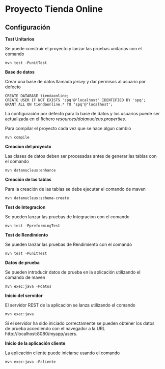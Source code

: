 Proyecto Tienda Online
===============================

Configuración
------------- 

**Test Unitarios**

Se puede construir el proyecto y lanzar las pruebas unitarias con el comando

	mvn test -PunitTest

**Base de datos**

Crear una base de datos llamada *jersey* y dar permisos al usuario por defecto

    CREATE DATABASE tiendaonline;
    CREATE USER IF NOT EXISTS 'spq'@'localhost' IDENTIFIED BY 'spq';
    GRANT ALL ON tiendaonline.* TO 'spq'@'localhost';

La configuración por defecto para la base de datos y los usuarios puede ser actualizada en el fichero *resources/datanucleus.properties*.

Para compilar el proyecto cada vez que se hace algun cambio

    mvn compile 

**Creacion del proyecto**

Las clases de datos deben ser procesadas antes de generar las tablas con el comando

	mvn datanucleus:enhance
	
**Creación de las tablas**

Para la creación de las tablas se debe ejecutar el comando de maven

    mvn datanucleus:schema-create
    
**Test de Integracion**

Se pueden lanzar las pruebas de Integracion con el comando

    mvn test -PpreformingTest    
    
**Test de Rendimiento**

Se pueden lanzar las pruebas de Rendimiento con el comando

    mvn test -PunitTest    

**Datos de prueba**

Se pueden introducir datos de prueba en la aplicación utilizando el comando de maven

    mvn exec:java -Pdatos

**Inicio del servidor**

El servidor REST de la aplicación se lanza utilizando el comando

    mvn exec:java

Si el servidor ha sido iniciado correctamente se pueden obtener los datos de prueba accediendo con el navegador a la URL http://localhost:8080/myapp/users.


**Inicio de la aplicación cliente**

La aplicación cliente puede iniciarse usando el comando

    mvn exec:java -Pcliente